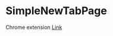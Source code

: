 # SimpleNewTabPage
Chrome extension
[Link](https://chrome.google.com/webstore/detail/dcigcdfdmoiogokicinhaedafbefimak/)
